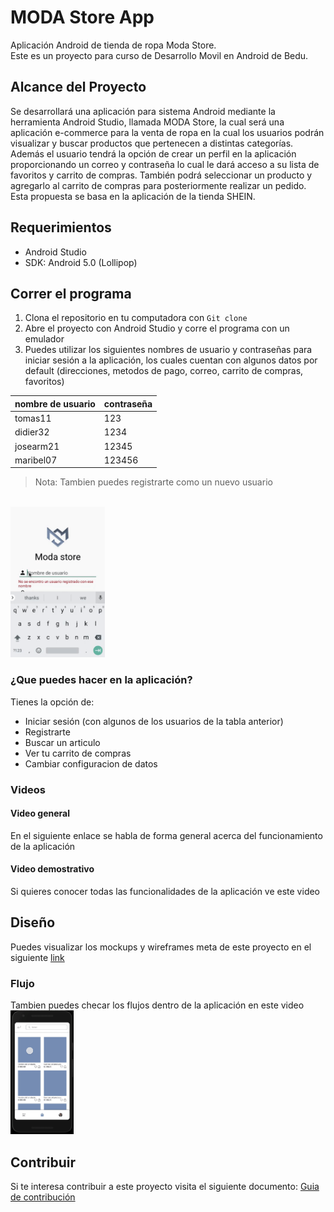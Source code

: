 # MODA Store App
Aplicación Android de tienda de ropa Moda Store. <br>
Este es un proyecto para curso de Desarrollo Movil en Android de Bedu.

## Alcance del Proyecto
Se desarrollará una aplicación para sistema Android mediante la herramienta Android Studio, llamada MODA Store, la cual será una aplicación e-commerce para la venta de ropa en la cual los usuarios podrán visualizar y buscar productos que pertenecen a distintas categorías. Además el usuario tendrá la opción de crear un perfil en la aplicación proporcionando un correo y contraseña lo cual le dará acceso a su lista de favoritos y carrito de compras. También podrá seleccionar un producto y agregarlo al carrito de compras para posteriormente realizar un pedido.  Esta propuesta se basa en la aplicación de la tienda SHEIN.

## Requerimientos
- Android Studio 
- SDK: Android 5.0 (Lollipop)

## Correr el programa
1. Clona el repositorio en tu computadora con `Git clone`
2. Abre el proyecto con Android Studio y corre el programa con un emulador
3. Puedes utilizar los siguientes nombres de usuario y contraseñas para iniciar sesión a la aplicación, los cuales cuentan con algunos datos por default (direcciones, metodos de pago, correo, carrito de compras, favoritos) 

nombre de usuario | contraseña |
--- | --- |
tomas11 | 123 |
didier32 | 1234 |
josearm21 | 12345 |
maribel07 | 123456 |

> Nota: Tambien puedes registrarte como un nuevo usuario 

<br>
<img src="images/login-signin.gif" width="30%">

### ¿Que puedes hacer en la aplicación?
Tienes la opción de:
- Iniciar sesión (con algunos de los usuarios de la tabla anterior)
- Registrarte
- Buscar un articulo
- Ver tu carrito de compras
- Cambiar configuracion de datos 

### Videos
#### Video general
En el siguiente enlace se habla de forma general acerca del funcionamiento de la aplicación

#### Video demostrativo
Si quieres conocer todas las funcionalidades de la aplicación ve este video

## Diseño 
Puedes visualizar los mockups y wireframes meta de este proyecto en el siguiente [link](https://www.figma.com/file/CgTBCmmRmLiYO1QwHiP2KQ/MODA-Store-Project?node-id=0%3A1) 

### Flujo
Tambien puedes checar los flujos dentro de la aplicación en este video
<br>
<img src="images/flow.gif" width="20%">

## Contribuir
Si te interesa contribuir a este proyecto visita el siguiente documento: [Guia de contribución](https://github.com/marmelendez/moda-store-android-app/blob/master/CONTRIBUIR.md)
